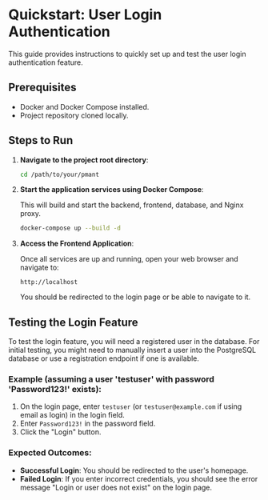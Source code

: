 # Quickstart: User Login Authentication

This guide provides instructions to quickly set up and test the user login authentication feature.

## Prerequisites

- Docker and Docker Compose installed.
- Project repository cloned locally.

## Steps to Run

1.  **Navigate to the project root directory**:

    ```bash
    cd /path/to/your/pmant
    ```

2.  **Start the application services using Docker Compose**:

    This will build and start the backend, frontend, database, and Nginx proxy.

    ```bash
    docker-compose up --build -d
    ```

3.  **Access the Frontend Application**:

    Once all services are up and running, open your web browser and navigate to:

    ```
    http://localhost
    ```

    You should be redirected to the login page or be able to navigate to it.

## Testing the Login Feature

To test the login feature, you will need a registered user in the database. For initial testing, you might need to manually insert a user into the PostgreSQL database or use a registration endpoint if one is available.

### Example (assuming a user 'testuser' with password 'Password123!' exists):

1.  On the login page, enter `testuser` (or `testuser@example.com` if using email as login) in the login field.
2.  Enter `Password123!` in the password field.
3.  Click the "Login" button.

### Expected Outcomes:

-   **Successful Login**: You should be redirected to the user's homepage.
-   **Failed Login**: If you enter incorrect credentials, you should see the error message "Login or user does not exist" on the login page.

